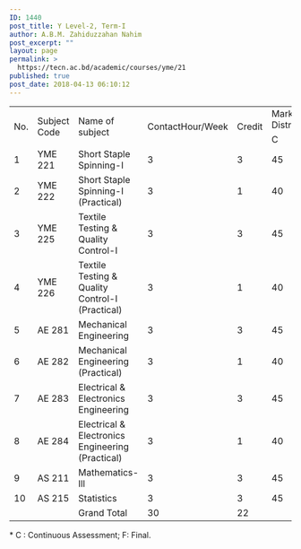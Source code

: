 ```yaml
---
ID: 1440
post_title: Y Level-2, Term-I
author: A.B.M. Zahiduzzahan Nahim
post_excerpt: ""
layout: page
permalink: >
  https://tecn.ac.bd/academic/courses/yme/21
published: true
post_date: 2018-04-13 06:10:12
---
```

<table width="635">
<tbody>
<tr>
<td rowspan="2" width="34">No.</td>
<td rowspan="2" width="82">Subject Code</td>
<td rowspan="2" width="204">Name of subject</td>
<td rowspan="2" width="62">ContactHour/Week</td>
<td rowspan="2" width="63">Credit</td>
<td colspan="3" width="190">Mark Distribution*</td>
</tr>
<tr>
<td width="63">C</td>
<td width="63">F</td>
<td width="64">Total</td>
</tr>
<tr>
<td width="34">1</td>
<td width="82">YME 221</td>
<td width="204">Short Staple Spinning-I</td>
<td width="62">3</td>
<td width="63">3</td>
<td width="63">45</td>
<td width="63">105</td>
<td width="64">150</td>
</tr>
<tr>
<td width="34">2</td>
<td width="82">YME 222</td>
<td width="204">Short Staple Spinning-I (Practical)</td>
<td width="62">3</td>
<td width="63">1</td>
<td width="63">40</td>
<td width="63">10</td>
<td width="64">50</td>
</tr>
<tr>
<td width="34">3</td>
<td width="82">YME 225</td>
<td width="204">Textile Testing &amp; Quality Control-I</td>
<td width="62">3</td>
<td width="63">3</td>
<td width="63">45</td>
<td width="63">105</td>
<td width="64">150</td>
</tr>
<tr>
<td width="34">4</td>
<td width="82">YME 226</td>
<td width="204">Textile Testing &amp; Quality Control-I (Practical)</td>
<td width="62">3</td>
<td width="63">1</td>
<td width="63">40</td>
<td width="63">10</td>
<td width="64">50</td>
</tr>
<tr>
<td width="34">5</td>
<td width="82">AE 281</td>
<td width="204">Mechanical Engineering</td>
<td width="62">3</td>
<td width="63">3</td>
<td width="63">45</td>
<td width="63">105</td>
<td width="64">150</td>
</tr>
<tr>
<td width="34">6</td>
<td width="82">AE 282</td>
<td width="204">Mechanical Engineering (Practical)</td>
<td width="62">3</td>
<td width="63">1</td>
<td width="63">40</td>
<td width="63">10</td>
<td width="64">50</td>
</tr>
<tr>
<td width="34">7</td>
<td width="82">AE 283</td>
<td width="204">Electrical &amp; Electronics Engineering</td>
<td width="62">3</td>
<td width="63">3</td>
<td width="63">45</td>
<td width="63">105</td>
<td width="64">150</td>
</tr>
<tr>
<td width="34">8</td>
<td width="82">AE 284</td>
<td width="204">Electrical &amp; Electronics Engineering (Practical)</td>
<td width="62">3</td>
<td width="63">1</td>
<td width="63">40</td>
<td width="63">10</td>
<td width="64">50</td>
</tr>
<tr>
<td width="34">9</td>
<td width="82">AS 211</td>
<td width="204">Mathematics-Ill</td>
<td width="62">3</td>
<td width="63">3</td>
<td width="63">45</td>
<td width="63">105</td>
<td width="64">150</td>
</tr>
<tr>
<td width="34">10</td>
<td width="82">AS 215</td>
<td width="204">Statistics</td>
<td width="62">3</td>
<td width="63">3</td>
<td width="63">45</td>
<td width="63">105</td>
<td width="64">150</td>
</tr>
<tr>
<td width="34"></td>
<td width="82"></td>
<td width="204">Grand Total</td>
<td width="62">30</td>
<td width="63">22</td>
<td width="63"></td>
<td width="63"></td>
<td width="64"></td>
</tr>
</tbody>
</table>
* C : Continuous Assessment; F: Final.